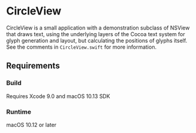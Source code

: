 # CircleView

CircleView is a small application with a demonstration subclass of NSView that draws text, using the underlying layers of the Cocoa text system for glyph generation and layout, but calculating the positions of glyphs itself.  See the comments in `CircleView.swift` for more information.

## Requirements

### Build

Requires Xcode 9.0 and macOS 10.13 SDK

### Runtime
macOS 10.12 or later
